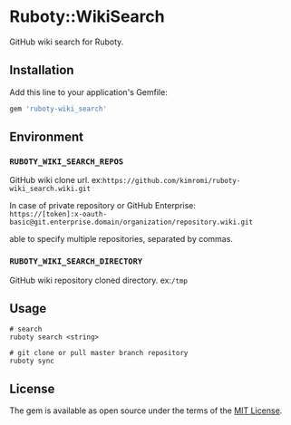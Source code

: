 # Ruboty::WikiSearch

GitHub wiki search for Ruboty.

## Installation

Add this line to your application's Gemfile:

```ruby
gem 'ruboty-wiki_search'
```

## Environment

### `RUBOTY_WIKI_SEARCH_REPOS`

GitHub wiki clone url. ex:`https://github.com/kimromi/ruboty-wiki_search.wiki.git`

In case of private repository or GitHub Enterprise:  
`https://[token]:x-oauth-basic@git.enterprise.domain/organization/repository.wiki.git`

able to specify multiple repositories, separated by commas.

### `RUBOTY_WIKI_SEARCH_DIRECTORY`

GitHub wiki repository cloned directory. ex:`/tmp`

## Usage

```
# search
ruboty search <string>

# git clone or pull master branch repository
ruboty sync
```

## License

The gem is available as open source under the terms of the [MIT License](http://opensource.org/licenses/MIT).

